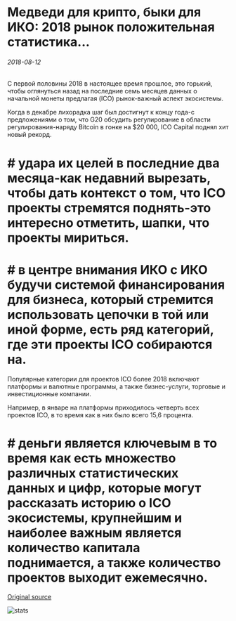 # Медведи для крипто, быки для ИКО: 2018 рынок положительная статистика...

###### 2018-08-12

С первой половины 2018 в настоящее время прошлое, это горький, чтобы оглянуться назад на последние семь месяцев данных о начальной монеты предлагая (ICO) рынок-важный аспект экосистемы.

Когда в декабре лихорадка шаг был достигнут к концу года-с предложениями о том, что G20 обсудить регулирование в области регулирования-наряду Bitcoin в гонке на $20 000, ICO Capital поднял хит новый рекорд.

# # удара их целей в последние два месяца-как недавний вырезать, чтобы дать контекст о том, что ICO проекты стремятся поднять-это интересно отметить, шапки, что проекты мириться.

# # в центре внимания ИКО с ИКО будучи системой финансирования для бизнеса, который стремится использовать цепочки в той или иной форме, есть ряд категорий, где эти проекты ICO собираются на.

Популярные категории для проектов ICO более 2018 включают платформы и валютные программы, а также бизнес-услуги, торговые и инвестиционные компании.

Например, в январе на платформы приходилось четверть всех проектов ICO, в то время как в них было всего 15,6 процента.

# # деньги является ключевым в то время как есть множество различных статистических данных и цифр, которые могут рассказать историю о ICO экосистемы, крупнейшим и наиболее важным является количество капитала поднимается, а также количество проектов выходит ежемесячно.

[Original source](https://cointelegraph.com/news/bears-for-crypto-bulls-for-icos-2018-market-positive-statistics)

![stats](https://c.statcounter.com/11760860/0/a89fa40b/1/ "stats")